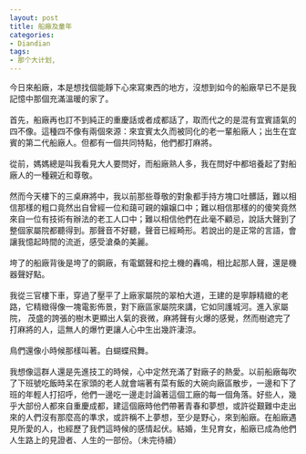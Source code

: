 ```yaml
---
layout: post
title: 船廠及童年
categories:
- Diandian
tags:
- 那个大计划, 
---
```

今日來船廠，本是想找個能靜下心來寫東西的地方，沒想到如今的船廠早已不是我記憶中那個充滿溫暖的家了。
<br />
<br />首先，船廠再也訂不到純正的重慶話或者成都話了，取而代之的是混有宜賓語氣的四不像。這種四不像有兩個來源：來宜賓太久而被同化的老一輩船廠人；出生在宜賓的第二代船廠人。但都有一個共同特點，他們都打麻將。
<br />
<br />從前，媽媽總是叫我看見大人要問好，而船廠熟人多，我在問好中都培養起了對船廠人的一種親近和尊敬。
<br />
<br />然而今天樓下的三桌麻將中，我以前那些尊敬的對象都手持方塊口吐髒話，難以相信那樣的粗口竟然出自曾經一位和藹可親的嬢嬢口中；難以相信那樣的的傻笑竟然 來自一位有技術有辦法的老工人口中；難以相信他們在此毫不顧忌，說話大聲到了整個家屬院都聽得到。那聲音不好聽，聲音已經畸形。若說出的是正常的言語，會 讓我憶起時間的流逝，感受滄桑的美麗。
<br />
<br />垮了的船廠背後是垮了的鋼廠，有電鋸聲和挖土機的轟鳴，相比起那人聲，還是機器聲好點。
<br />
<br />我從三官樓下車，穿過了壓平了上廠家屬院的翠柏大道，王建的是寧靜精緻的老路，它精緻得像一塊電影佈景，對下廠區家屬院來講，它如同護城河。進入家屬院， 茂盛的誇張的樹木更顯出人氣的衰微，麻將聲有火爆的感覺，然而樹遮完了打麻將的人，這無人的爆竹更讓人心中生出幾許淒涼。
<br />
<br />鳥們還像小時候那樣叫著。白蝴蝶飛舞。
<br />
<br />我想像這群人還是先進技工的時候，心中定然充滿了對廠子的熱愛。以前船廠每吹了下班號吃飯時呆在家頭的老人就會端著有菜有飯的大碗向廠區散步，一邊和下了 班的年輕人打招呼，他們一邊吃一邊走討論著這個工廠的每一個角落。好些人，幾乎大部份人都來自重慶成都，建這個廠時他們帶著青春和夢想，或許從艱難中走出 來的人們沒有那麼高的準求，或許稱不上夢想，至少是野心，來到船廠。在船廠遇見所愛的人，也經歷了我們這時候的感情起伏。結婚，生兒育女，船廠已成為他們 人生路上的見證者、人生的一部份。（未完待續）
<br />